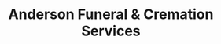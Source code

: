 ---
title: "Anderson Funeral & Cremation Services"
url: /belvidere/anderson-funeral-und-cremation-services/
shop: Bestattungen
---
